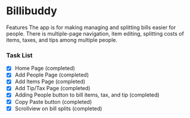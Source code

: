 # Billibuddy
Features
The app is for making managing and splitting bills easier for people. 
There is multiple-page navigation, item editing, splitting costs of items, taxes, and tips among multiple people.
### Task List

- [x] Home Page (completed)
- [x] Add People Page (completed)
- [x] Add Items Page (completed)
- [x] Add Tip/Tax Page (completed)
- [x] Adding People button to bill items, tax, and tip (completed)
- [x] Copy Paste button (completed)
- [x] Scrollview on bill splits (completed)
